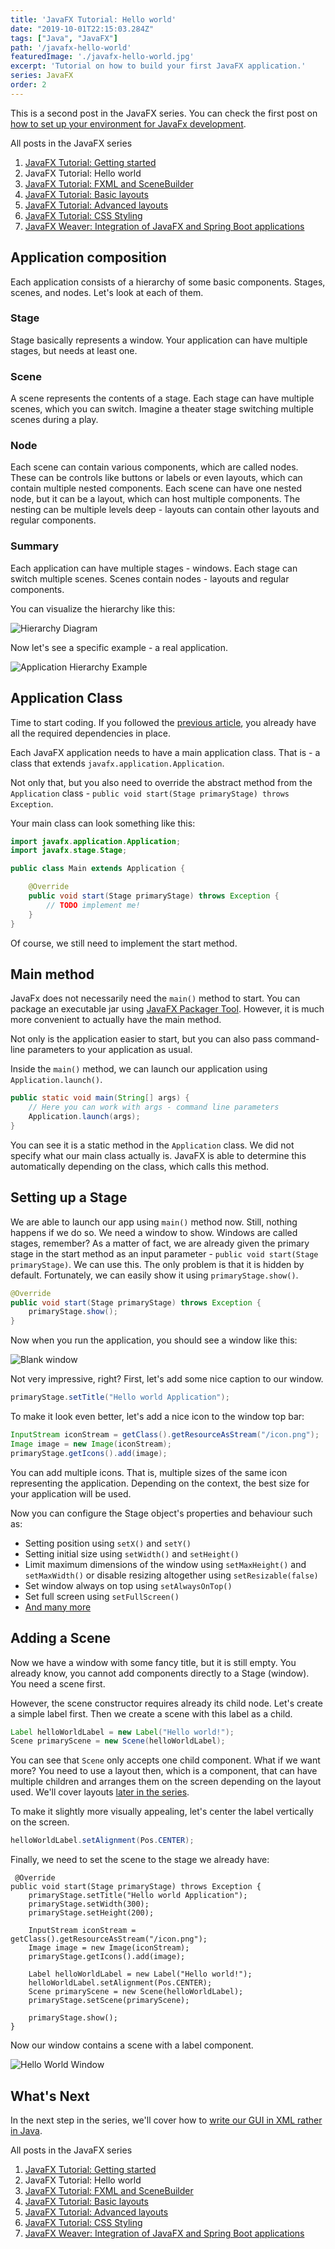 ```yaml
---
title: 'JavaFX Tutorial: Hello world'
date: "2019-10-01T22:15:03.284Z"
tags: ["Java", "JavaFX"]
path: '/javafx-hello-world'
featuredImage: './javafx-hello-world.jpg'
excerpt: 'Tutorial on how to build your first JavaFX application.'
series: JavaFX
order: 2
---
```


<PostHeader frontmatter={props.data.mdx.frontmatter} />

This is a second post in the JavaFX series. You can check the first post on [how to set up your environment for JavaFx development](/javafx-getting-started/). 

<div class="series-table-of-content">
  <div>All posts in the JavaFX series</div>
  <ol>
    <li><a href="/javafx-getting-started/">JavaFX Tutorial: Getting started</a></li>
    <li class="series-current">JavaFX Tutorial: Hello world</li>
    <li><a href="/javafx-fxml-scene-builder/">JavaFX Tutorial: FXML and SceneBuilder</a></li>
    <li><a href="/javafx-layouts-basic/">JavaFX Tutorial: Basic layouts</a></li>
    <li><a href="/javafx-layouts-advanced/">JavaFX Tutorial: Advanced layouts</a></li>
    <li><a href="/javafx-css/">JavaFX Tutorial: CSS Styling</a></li>
    <li><a href="/javafx-spring-boot/">JavaFX Weaver: Integration of JavaFX and Spring Boot applications</a></li>
  </ol>
</div>

## Application composition
Each application consists of a hierarchy of some basic components. Stages, scenes, and nodes. Let's look at each of them.

### Stage
Stage basically represents a window. Your application can have multiple stages, but needs at least one.

### Scene
A scene represents the contents of a stage. Each stage can have multiple scenes, which you can switch. Imagine a theater stage switching multiple scenes during a play.

### Node
Each scene can contain various components, which are called nodes. These can be controls like buttons or labels or even layouts, which can contain multiple nested components. Each scene can have one nested node, but it can be a layout, which can host multiple components. The nesting can be multiple levels deep - layouts can contain other layouts and regular components.

### Summary
Each application can have multiple stages - windows. Each stage can switch multiple scenes. Scenes contain nodes - layouts and regular components.

You can visualize the hierarchy like this:

![Hierarchy Diagram](hierarchy-diagram.png)

Now let's see a specific example - a real application.

![Application Hierarchy Example](hierarchy-window.png)

## Application Class
Time to start coding. If you followed the [previous article](/javafx-getting-started/), you already have all the required dependencies in place.

Each JavaFX application needs to have a main application class. That is - a class that extends `javafx.application.Application`.

Not only that, but you also need to override the abstract method from the `Application` class - `public void start(Stage primaryStage) throws Exception`.

Your main class can look something like this:

```java
import javafx.application.Application;
import javafx.stage.Stage;

public class Main extends Application {

    @Override
    public void start(Stage primaryStage) throws Exception {
        // TODO implement me!
    }
}
```

Of course, we still need to implement the start method.

## Main method
JavaFx does not necessarily need the `main()` method to start. You can package an executable jar using [JavaFX Packager Tool](https://docs.oracle.com/javafx/2/deployment/packager.htm). However, it is much more convenient to actually have the main method.

Not only is the application easier to start, but you can also pass command-line parameters to your application as usual.

Inside the `main()` method, we can launch our application using `Application.launch()`. 

```java
public static void main(String[] args) {
    // Here you can work with args - command line parameters
    Application.launch(args);
}
```

You can see it is a static method in the `Application` class. We did not specify what our main class actually is. JavaFX is able to determine this automatically depending on the class, which calls this method.

## Setting up a Stage
We are able to launch our app using `main()` method now. Still, nothing happens if we do so. We need a window to show. Windows are called stages, remember? As a matter of fact, we are already given the primary stage in the start method as an input parameter - `public void start(Stage primaryStage)`. We can use this. The only problem is that it is hidden by default. Fortunately, we can easily show it using `primaryStage.show()`.

```java
@Override
public void start(Stage primaryStage) throws Exception {
    primaryStage.show();
}
```

Now when you run the application, you should see a window like this:

![Blank window](blank-window.png)

Not very impressive, right? First, let's add some nice caption to our window.

```java
primaryStage.setTitle("Hello world Application");
```

To make it look even better, let's add a nice icon to the window top bar:

```java
InputStream iconStream = getClass().getResourceAsStream("/icon.png");
Image image = new Image(iconStream);
primaryStage.getIcons().add(image);
```

You can add multiple icons. That is, multiple sizes of the same icon representing the application. Depending on the context, the best size for your application will be used.

Now you can configure the Stage object's properties and behaviour such as:
- Setting position using `setX()` and `setY()`
- Setting initial size using `setWidth()` and `setHeight()`
- Limit maximum dimensions of the window using `setMaxHeight()` and `setMaxWidth()` or disable resizing altogether using `setResizable(false)`
- Set window always on top using `setAlwaysOnTop()`
- Set full screen using `setFullScreen()`
- [And many more](https://openjfx.io/javadoc/11/javafx.graphics/javafx/stage/Stage.html)

## Adding a Scene
Now we have a window with some fancy title, but it is still empty. You already know, you cannot add components directly to a Stage (window). You need a scene first.

However, the scene constructor requires already its child node. Let's create a simple label first. Then we create a scene with this label as a child.

```java
Label helloWorldLabel = new Label("Hello world!");
Scene primaryScene = new Scene(helloWorldLabel);
```

You can see that `Scene` only accepts one child component. What if we want more? You need to use a layout then, which is a component, that can have multiple children and arranges them on the screen depending on the layout used. We'll cover layouts [later in the series](/javafx-layouts-basic/).

To make it slightly more visually appealing, let's center the label vertically on the screen.

```java
helloWorldLabel.setAlignment(Pos.CENTER);
```

Finally, we need to set  the scene to the stage we already have:

```java{14}
 @Override
public void start(Stage primaryStage) throws Exception {
    primaryStage.setTitle("Hello world Application");
    primaryStage.setWidth(300);
    primaryStage.setHeight(200);

    InputStream iconStream = getClass().getResourceAsStream("/icon.png");
    Image image = new Image(iconStream);
    primaryStage.getIcons().add(image);

    Label helloWorldLabel = new Label("Hello world!");
    helloWorldLabel.setAlignment(Pos.CENTER);
    Scene primaryScene = new Scene(helloWorldLabel);
    primaryStage.setScene(primaryScene);

    primaryStage.show();
}
```

Now our window contains a scene with a label component.

![Hello World Window](hello-world-window.png)

## What's Next
In the next step in the series, we'll cover how to [write our GUI in XML rather in Java](/javafx-fxml-scene-builder/).

<div class="series-table-of-content">
  <div>All posts in the JavaFX series</div>
  <ol>
    <li><a href="/javafx-getting-started/">JavaFX Tutorial: Getting started</a></li>
    <li class="series-current">JavaFX Tutorial: Hello world</li>
    <li><a href="/javafx-fxml-scene-builder/">JavaFX Tutorial: FXML and SceneBuilder</a></li>
    <li><a href="/javafx-layouts-basic/">JavaFX Tutorial: Basic layouts</a></li>
    <li><a href="/javafx-layouts-advanced/">JavaFX Tutorial: Advanced layouts</a></li>
    <li><a href="/javafx-css/">JavaFX Tutorial: CSS Styling</a></li>
    <li><a href="/javafx-spring-boot/">JavaFX Weaver: Integration of JavaFX and Spring Boot applications</a></li>
  </ol>
</div>